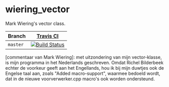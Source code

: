 # wiering_vector

Mark Wiering's vector class.

Branch|[Travis CI](https://travis-ci.org)
---|---
`master`|[![Build Status](https://travis-ci.org/richelbilderbeek/wiering_vector.svg?branch=master)](https://travis-ci.org/richelbilderbeek/wiering_vector/branches) 

[commentaar van Mark Wiering]: met uitzondering van mijn vector-klasse, is mijn programma in het Nederlands geschreven. Omdat Richel Bilderbeek echter de voorkeur geeft aan het Engellands, hou ik bij mijn duwtjes ook de Engelse taal aan, zoals "Added macro-support", waarmee bedoeld wordt, dat in de nieuwe voorverwerker.cpp macro's ook worden ondersteund.
